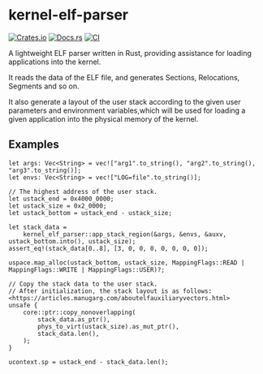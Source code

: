 # kernel-elf-parser

[![Crates.io](https://img.shields.io/crates/v/kernel-elf-parser)](https://crates.io/crates/kernel-elf-parser)
[![Docs.rs](https://docs.rs/kernel-elf-parser/badge.svg)](https://docs.rs/kernel-elf-parser)
[![CI](https://github.com/Starry-OS/kernel-elf-parser/actions/workflows/ci.yml/badge.svg?branch=main)](https://github.com/Starry-OS/kernel-elf-parser/actions/workflows/ci.yml)

A lightweight ELF parser written in Rust, providing assistance for loading applications into the kernel.

It reads the data of the ELF file, and generates Sections, Relocations, Segments and so on.

It also generate a layout of the user stack according to the given user parameters and environment variables,which will be 
used for loading a given application into the physical memory of the kernel.

## Examples

```rust,ignore
let args: Vec<String> = vec!["arg1".to_string(), "arg2".to_string(), "arg3".to_string()];
let envs: Vec<String> = vec!["LOG=file".to_string()];

// The highest address of the user stack.
let ustack_end = 0x4000_0000;
let ustack_size = 0x2_0000;
let ustack_bottom = ustack_end - ustack_size;

let stack_data =
    kernel_elf_parser::app_stack_region(&args, &envs, &auxv, ustack_bottom.into(), ustack_size);
assert_eq!(stack_data[0..8], [3, 0, 0, 0, 0, 0, 0, 0]);

uspace.map_alloc(ustack_bottom, ustack_size, MappingFlags::READ | MappingFlags::WRITE | MappingFlags::USER)?;

// Copy the stack data to the user stack.
// After initialization, the stack layout is as follows: <https://articles.manugarg.com/aboutelfauxiliaryvectors.html>
unsafe {
    core::ptr::copy_nonoverlapping(
        stack_data.as_ptr(),
        phys_to_virt(ustack_size).as_mut_ptr(),
        stack_data.len(),
    );
}

ucontext.sp = ustack_end - stack_data.len();

```